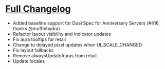 # [Full Changelog](https://github.com/enderneko/Cell/compare/r262-release...18c0b60b882b82a9393bbe935d1df9a1fab85e90)

- Added baseline support for Dual Spec for Anniversary Servers (#416, thanks @muffinhydra)
- Refactor layout visibility and indicator updates
- Fix aura tooltips for retail
- Change to delayed pixel updates when UI_SCALE_CHANGED
- Fix layout fallbacks
- Remove alwaysUpdateAuras from retail
- Update locales
